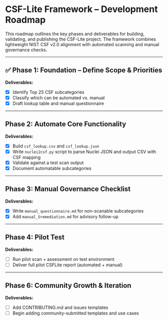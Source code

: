 # CSF-Lite Framework – Development Roadmap

This roadmap outlines the key phases and deliverables for building, validating, and publishing the CSF-Lite project. The framework combines lightweight NIST CSF v2.0 alignment with automated scanning and manual governance checks.

---

## ✅ Phase 1: Foundation – Define Scope & Priorities

**Deliverables:**
- [x] Identify Top 25 CSF subcategories
- [x] Classify which can be automated vs. manual
- [x] Draft lookup table and manual questionnaire

---

##  Phase 2: Automate Core Functionality

**Deliverables:**
- [x] Build `csf_lookup.csv` and `csf_lookup.json`
- [x] Write `nuclei2csf.py` script to parse Nuclei JSON and output CSV with CSF mapping
- [x] Validate against a test scan output
- [x] Document automatable subcategories

---

## Phase 3: Manual Governance Checklist

**Deliverables:**
- [x] Write `manual_questionnaire.md` for non-scanable subcategories
- [x] Add `manual_Sremediation.md` for advisory follow-up

---

## Phase 4: Pilot Test

**Deliverables:**
- [ ] Run pilot scan + assessment on test environment
- [ ] Deliver full pilot CSFLite report (automated + manual)

---

## Phase 6: Community Growth & Iteration

**Deliverables:**
- [ ] Add CONTRIBUTING.md and issues templates
- [ ] Begin adding community-submitted templates and use cases
